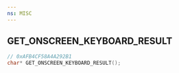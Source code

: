 ```yaml
---
ns: MISC
---
```

## GET_ONSCREEN_KEYBOARD_RESULT

```c
// 0xAFB4CF58A4A292B1
char* GET_ONSCREEN_KEYBOARD_RESULT();
```

